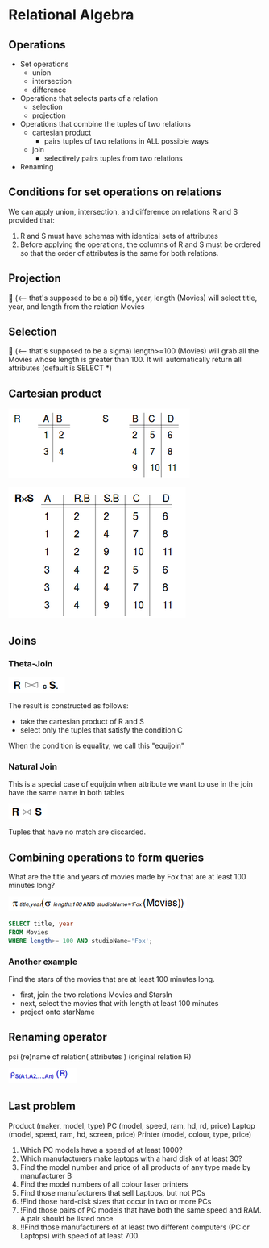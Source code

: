 # Relational Algebra

## Operations
- Set operations
  - union
  - intersection
  - difference
- Operations that selects parts of a relation
  - selection
  - projection
- Operations that combine the tuples of two relations
  - cartesian product
    - pairs tuples of two relations in ALL possible ways
  - join
    - selectively pairs tuples from two relations
- Renaming

## Conditions for set operations on relations
We can apply union, intersection, and difference on relations R and S provided that:
1. R and S must have schemas with identical sets of attributes
2. Before applying the operations, the columns of R and S must be ordered so that the order of attributes is the same for both relations.

## Projection
 (<-- that's supposed to be a pi) title, year, length (Movies) will select title, year, and length from the relation Movies

## Selection
 (<-- that's supposed to be a sigma) length>=100 (Movies) will grab all the Movies whose length is greater than 100. It will automatically return all attributes (default is SELECT *)

## Cartesian product

![rands](images/rands.png)

![rxs](images/rxs.png)


## Joins

### Theta-Join

![theta-join](images/theta-join.png)

The result is constructed as follows:
- take the cartesian product of R and S
- select only the tuples that satisfy the condition C

When the condition is equality, we call this "equijoin"

### Natural Join
This is a special case of equijoin when attribute we want to use in the join have the same name in both tables

![natural join](images/nat-join.png)

Tuples that have no match are discarded.

## Combining operations to form queries
What are the title and years of movies made by Fox that are at least 100 minutes long?

![combing](images/combing.png)

```sql
SELECT title, year
FROM Movies
WHERE length>= 100 AND studioName='Fox';
```

### Another example
Find the stars of the movies that are at least 100 minutes long.

- first, join the two relations Movies and StarsIn
- next, select the movies that with length at least 100 minutes
- project onto starName

## Renaming operator
psi (re)name of relation( attributes ) (original relation R)

![renaming](images/renaming.png)


## Last problem
Product (maker, model, type)
PC (model, speed, ram, hd, rd, price)
Laptop (model, speed, ram, hd, screen, price)
Printer (model, colour, type, price)

1. Which PC models have a speed of at least 1000?
2. Which manufacturers make laptops with a hard disk of at least 30?
3. Find the model number and price of all products of any type made by manufacturer B
4. Find the model numbers of all colour laser printers
5. Find those manufacturers that sell Laptops, but not PCs
6. !Find those hard-disk sizes that occur in two or more PCs
7. !Find those pairs of PC models that have both the same speed and RAM. A pair should be listed once
8. !!Find those manufacturers of at least two different computers (PC or Laptops) with speed of at least 700.
